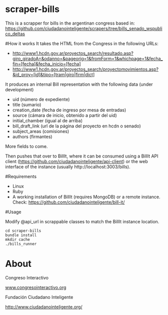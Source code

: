 scraper-bills
=============

This is a scrapper for bills in the argentinan congress based in: https://github.com/ciudadanointeligente/scrapers/tree/bills_senado_wspublico_deltas


#How it works
It takes the HTML from the Congress in the following URLs:
* http://www1.hcdn.gov.ar/proyectos_search/resultado.asp?giro_giradoA=&odanno=&pageorig=1&fromForm=1&whichpage=1&fecha_fin=[fecha]&fecha_inicio=[fecha]
* http://www1.hcdn.gov.ar/proyectos_search/proyectomovimientos.asp?&id_proy=[id]&tipo=[tram|giro|firm|dict]

It produces an internal Bill representation with the following data (under development)
* uid (número de expediente)
* title (sumario)
* creation_date (fecha de ingreso por mesa de entradas)
* source (cámara de inicio, obtenido a partir del uid)
* initial_chamber (igual al de arriba)
* bill_draft_link (url de la página del proyecto en hcdn o senado)
* subject_areas (comisiones)
* authors (firmantes)

More fields to come.

Then pushes that over to BillIt, where it can be consumed using a BillIt API client (https://github.com/ciudadanointeligente/api-client) or the web interface of the instance (usually http://localhost:3003/bills).

#Requirements
* Linux
* Ruby
* A working installation of BillIt (requires MongoDB) or a remote instance. Check: https://github.com/ciudadanointeligente/bill-it/


#Usage

Modify @api_url in scrappable classes to match the BillIt instance location.

```
cd scraper-bills
bundle install
mkdir cache
./bills_runner
```

# About
Congreso Interactivo

www.congresointeractivo.org

Fundación Ciudadano Inteligente

http://www.ciudadanointeligente.org/
